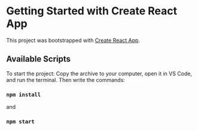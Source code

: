 # Getting Started with Create React App

This project was bootstrapped with [Create React App](https://github.com/facebook/create-react-app).

## Available Scripts

To start the project:
Copy the archive to your computer, open it in VS Code, and run the terminal. Then write the commands:
###  `npm install`

and

### `npm start`
